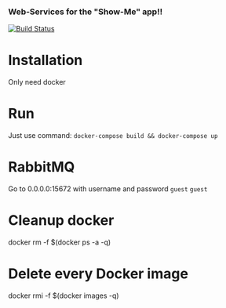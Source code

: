 ### Web-Services for the "Show-Me" app!!
[![Build Status](https://travis-ci.org/bilgeryahov/ProEP_DockerContainerServices.svg?branch=master)](https://travis-ci.org/bilgeryahov/ProEP_DockerContainerServices/)

# Installation
Only need docker

# Run
Just use command:
`docker-compose build && docker-compose up`

# RabbitMQ
Go to 0.0.0.0:15672 with username and password `guest` `guest`

# Cleanup docker
docker rm -f $(docker ps -a -q)

# Delete every Docker image
docker rmi -f $(docker images -q)